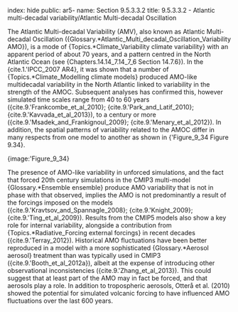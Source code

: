index: hide
public: ar5-
name: Section 9.5.3.3.2
title: 9.5.3.3.2 - Atlantic multi-decadal variability/Atlantic Multi-decadal Oscillation

The Atlantic Multi-decadal Variability (AMV), also known as Atlantic Multi-decadal Oscillation ({Glossary.*Atlantic_Multi_decadal_Oscillation_Variability AMO}), is a mode of {Topics.*Climate_Variability climate variability} with an apparent period of about 70 years, and a pattern centred in the North Atlantic Ocean (see {Chapters.14.14_7.14_7_6 Section 14.7.6}). In the {cite.1.'IPCC_2007 AR4}, it was shown that a number of {Topics.*Climate_Modelling climate models} produced AMO-like multidecadal variability in the North Atlantic linked to variability in the strength of the AMOC. Subsequent analyses has confirmed this, however simulated time scales range from 40 to 60 years ({cite.9.'Frankcombe_et_al_2010}; {cite.9.'Park_and_Latif_2010}; {cite.9.'Kavvada_et_al_2013}), to a century or more ({cite.9.'Msadek_and_Frankignoul_2009}; {cite.9.'Menary_et_al_2012}). In addition, the spatial patterns of variability related to the AMOC differ in many respects from one model to another as shown in {'Figure_9_34 Figure 9.34}.

{image:'Figure_9_34}

The presence of AMO-like variability in unforced simulations, and the fact that forced 20th century simulations in the CMIP3 multi-model {Glossary.*Ensemble ensemble} produce AMO variability that is not in phase with that observed, implies the AMO is not predominantly a result of the forcings imposed on the models ({cite.9.'Kravtsov_and_Spannagle_2008}; {cite.9.'Knight_2009}; {cite.9.'Ting_et_al_2009}). Results from the CMIP5 models also show a key role for internal variability, alongside a contribution from {Topics.*Radiative_Forcing external forcings} in recent decades ({cite.9.'Terray_2012}). Historical AMO fluctuations have been better reproduced in a model with a more sophisticated {Glossary.*Aerosol aerosol} treatment than was typically used in CMIP3 ({cite.9.'Booth_et_al_2012a}), albeit at the expense of introducing other observational inconsistencies ({cite.9.'Zhang_et_al_2013}). This could suggest that at least part of the AMO may in fact be forced, and that aerosols play a role. In addition to tropospheric aerosols, Otterå et al. (2010) showed the potential for simulated volcanic forcing to have influenced AMO fluctuations over the last 600 years.
